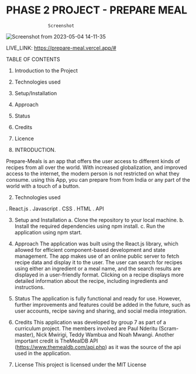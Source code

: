 # PHASE 2 PROJECT - PREPARE MEAL
                    Screenshot
![Screenshot from 2023-05-04 14-11-35](https://user-images.githubusercontent.com/126860107/236188373-83ce0784-18d8-4c5a-bb27-24969c7c2179.png)

LIVE_LINK: https://prepare-meal.vercel.app/#

TABLE OF CONTENTS
1. Introduction to the Project
2. Technologies used
3. Setup/Installation
4. Approach
5. Status
6. Credits
7. Licence

1. INTRODUCTION. 

Prepare-Meals is an app that offers the user access to different kinds of recipes from all over the world. With increased globalization, and improved access to the internet, the modern person is not restricted on what they consume. using this App, you can prepare from from India or any part of the world with a touch of a button.

2. Technologies used

. React.js
. Javascript
. CSS
. HTML
. API

3. Setup and Installation
a.  Clone the repository to your local machine.
b.  Install the required dependencies using npm install.
c.  Run the application using npm start.

4. Approach
The application was built using the React.js library, which allowed for efficient component-based development and state management. The app makes use of an online public server to fetch recipe data and display it to the user. The user can search for recipes using either an ingredient or a meal name, and the search results are displayed in a user-friendly format. Clicking on a recipe displays more detailed information about the recipe, including ingredients and instructions.

5. Status
The application is fully functional and ready for use. However, further improvements and features could be added in the future, such as user accounts, recipe saving and sharing, and social media integration.

6. Credits
This application was developed by group 7 as part of a curriculum project. The members involved are Paul Nderitu (Scram-master), Nick Mwirigi, Teddy Wambua and Noah Mwangi. Another important credit is TheMealDB API (https://www.themealdb.com/api.php) as it was the source of the api used in the application.

7. License
This project is licensed under the MIT License
